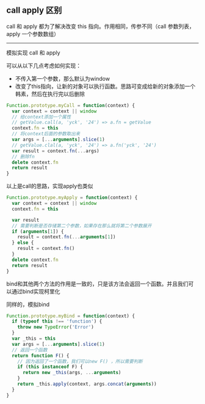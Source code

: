 ## call apply 区别

call 和 apply 都为了解决改变 this 指向。作用相同，传参不同（call 参数列表，apply 一个参数数组）

---

模拟实现 call 和 apply

可以从以下几点考虑如何实现：

* 不传入第一个参数，那么默认为window
* 改变了this指向，让新的对象可以执行函数。思路可变成给新的对象添加一个韩素，然后在执行完以后删除

```js
Function.prototype.myCall = function(context) {
  var context = context || window
  // 给context添加一个属性
  // getValue.call(a, 'yck', '24') => a.fn = getValue
  context.fn = this
  // 将context后面的参数取出来
  var args = [...arguments].slice(1)
  // getValue.clal(a, 'yck', '24') => a.fn('yck', '24')
  var result = context.fn(...args)
  // 删除fn
  delete context.fn
  return result
}
```

以上是call的思路，实现apply也类似

```js
Function.prototype.myApply = function(context) {
  var context = context || window
  context.fn = this

  var result
  // 需要判断是否存储第二个参数，如果存在那么就将第二个参数展开
  if (arguments[1]) {
    result = context.fn(...arguments[1])
  } else {
    result = context.fn()
  }
  delete context.fn
  return result
}
```


bind和其他两个方法的作用是一致的，只是该方法会返回一个函数。并且我们可以通过bind实现柯里化

同样的，模拟bind

```js
Function.prototype.myBind = function(context) {
  if (typeof this !== 'function') {
    throw new TypeError('Error')
  }
  var _this = this
  var args = [...arguments].slice(1)
  // 返回一个函数
  return function F() {
    // 因为返回了一个函数，我们可以new F() ，所以需要判断
    if (this instanceof F) {
      return new _this(args, ...arguments)
    }
    return _this.apply(context, args.concat(arguments))
  }
}
```
